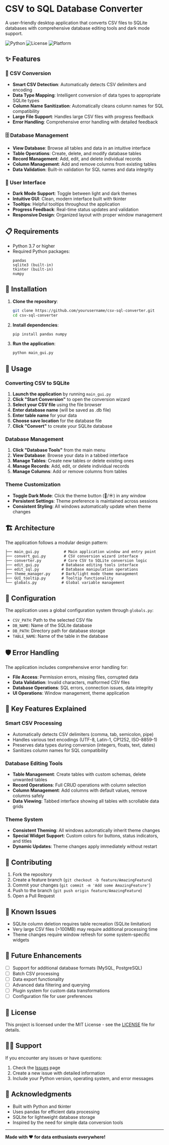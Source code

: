 # CSV to SQL Database Converter

A user-friendly desktop application that converts CSV files to SQLite databases with comprehensive database editing tools and dark mode support.

![Python](https://img.shields.io/badge/python-v3.7+-blue.svg)
![License](https://img.shields.io/badge/license-MIT-green.svg)
![Platform](https://img.shields.io/badge/platform-Windows%20%7C%20macOS%20%7C%20Linux-lightgrey.svg)

## ✨ Features

### 🔄 CSV Conversion
- **Smart CSV Detection**: Automatically detects CSV delimiters and encoding
- **Data Type Mapping**: Intelligent conversion of data types to appropriate SQLite types
- **Column Name Sanitization**: Automatically cleans column names for SQL compatibility
- **Large File Support**: Handles large CSV files with progress feedback
- **Error Handling**: Comprehensive error handling with detailed feedback

### 🗄️ Database Management
- **View Database**: Browse all tables and data in an intuitive interface
- **Table Operations**: Create, delete, and modify database tables
- **Record Management**: Add, edit, and delete individual records
- **Column Management**: Add and remove columns from existing tables
- **Data Validation**: Built-in validation for SQL names and data integrity

### 🎨 User Interface
- **Dark Mode Support**: Toggle between light and dark themes
- **Intuitive GUI**: Clean, modern interface built with tkinter
- **Tooltips**: Helpful tooltips throughout the application
- **Progress Feedback**: Real-time status updates and validation
- **Responsive Design**: Organized layout with proper window management

## 📋 Requirements

- Python 3.7 or higher
- Required Python packages:
  ```
  pandas
  sqlite3 (built-in)
  tkinter (built-in)
  numpy
  ```

## 🚀 Installation

1. **Clone the repository**:
   ```bash
   git clone https://github.com/yourusername/csv-sql-converter.git
   cd csv-sql-converter
   ```

2. **Install dependencies**:
   ```bash
   pip install pandas numpy
   ```

3. **Run the application**:
   ```bash
   python main_gui.py
   ```

## 📖 Usage

### Converting CSV to SQLite

1. **Launch the application** by running `main_gui.py`
2. **Click "Start Conversion"** to open the conversion wizard
3. **Select your CSV file** using the file browser
4. **Enter database name** (will be saved as .db file)
5. **Enter table name** for your data
6. **Choose save location** for the database file
7. **Click "Convert"** to create your SQLite database

### Database Management

1. **Click "Database Tools"** from the main menu
2. **View Database**: Browse your data in a tabbed interface
3. **Manage Tables**: Create new tables or delete existing ones
4. **Manage Records**: Add, edit, or delete individual records
5. **Manage Columns**: Add or remove columns from tables

### Theme Customization

- **Toggle Dark Mode**: Click the theme button (🌙/☀️) in any window
- **Persistent Settings**: Theme preference is maintained across sessions
- **Consistent Styling**: All windows automatically update when theme changes

## 🏗️ Architecture

The application follows a modular design pattern:

```
├── main_gui.py           # Main application window and entry point
├── convert_gui.py        # CSV conversion wizard interface
├── converter.py          # Core CSV to SQLite conversion logic
├── edit_gui.py          # Database editing tools interface
├── edit_sql.py          # Database manipulation operations
├── theme_manager.py     # Dark/light mode theme management
├── GUI_tooltip.py       # Tooltip functionality
└── globals.py           # Global variable management
```

## 🔧 Configuration

The application uses a global configuration system through `globals.py`:

- `CSV_PATH`: Path to the selected CSV file
- `DB_NAME`: Name of the SQLite database
- `DB_PATH`: Directory path for database storage
- `TABLE_NAME`: Name of the table in the database

## 🛡️ Error Handling

The application includes comprehensive error handling for:

- **File Access**: Permission errors, missing files, corrupted data
- **Data Validation**: Invalid characters, malformed CSV files
- **Database Operations**: SQL errors, connection issues, data integrity
- **UI Operations**: Window management, theme application

## 🎯 Key Features Explained

### Smart CSV Processing
- Automatically detects CSV delimiters (comma, tab, semicolon, pipe)
- Handles various text encodings (UTF-8, Latin-1, CP1252, ISO-8859-1)
- Preserves data types during conversion (integers, floats, text, dates)
- Sanitizes column names for SQL compatibility

### Database Editing Tools
- **Table Management**: Create tables with custom schemas, delete unwanted tables
- **Record Operations**: Full CRUD operations with column selection
- **Column Management**: Add columns with default values, remove columns safely
- **Data Viewing**: Tabbed interface showing all tables with scrollable data grids

### Theme System
- **Consistent Theming**: All windows automatically inherit theme changes
- **Special Widget Support**: Custom colors for buttons, status indicators, and titles
- **Dynamic Updates**: Theme changes apply immediately without restart

## 🤝 Contributing

1. Fork the repository
2. Create a feature branch (`git checkout -b feature/AmazingFeature`)
3. Commit your changes (`git commit -m 'Add some AmazingFeature'`)
4. Push to the branch (`git push origin feature/AmazingFeature`)
5. Open a Pull Request

## 🐛 Known Issues

- SQLite column deletion requires table recreation (SQLite limitation)
- Very large CSV files (>100MB) may require additional processing time
- Theme changes require window refresh for some system-specific widgets

## 🔮 Future Enhancements

- [ ] Support for additional database formats (MySQL, PostgreSQL)
- [ ] Batch CSV processing
- [ ] Data export functionality
- [ ] Advanced data filtering and querying
- [ ] Plugin system for custom data transformations
- [ ] Configuration file for user preferences

## 📄 License

This project is licensed under the MIT License - see the [LICENSE](LICENSE) file for details.

## 🙋‍♀️ Support

If you encounter any issues or have questions:

1. Check the [Issues](https://github.com/yourusername/csv-sql-converter/issues) page
2. Create a new issue with detailed information
3. Include your Python version, operating system, and error messages

## 🎉 Acknowledgments

- Built with Python and tkinter
- Uses pandas for efficient data processing
- SQLite for lightweight database storage
- Inspired by the need for simple data conversion tools

---

**Made with ❤️ for data enthusiasts everywhere!**
